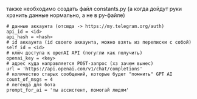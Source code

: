 также необходимо создать файл constants.py (а когда дойдут руки хранить данные нормально, а не в py-файле)
```
# данные аккаунта (отсюда -> https://my.telegram.org/auth)
api_id = <id>
api_hash = <hash>
# id аккаунта (id своего аккаунта, можно взять из переписки с собой)
self_id = <id>
# ключ доступа к openAI API (погугли как получить)
openai_key = <key>   
# адрес куда направляется POST-запрос (хз зачем вынес)
url = 'https://api.openai.com/v1/chat/completions' 
# количество старых сообщений, которые будет "помнить" GPT AI
count_of_msgs = 4
# легенда для бота
prompt_for_ai = 'ты ассистент, помогай людям'
```
